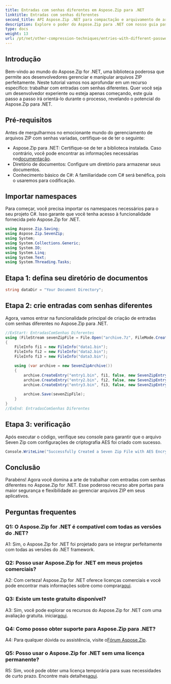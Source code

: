 ```yaml
---
title: Entradas com senhas diferentes em Aspose.Zip para .NET
linktitle: Entradas com senhas diferentes
second_title: API Aspose.Zip .NET para compactação e arquivamento de arquivos
description: Explore o poder do Aspose.Zip para .NET com nosso guia passo a passo sobre como gerenciar arquivos ZIP com senhas diferentes. Aumente a segurança e a flexibilidade em seus aplicativos.
type: docs
weight: 13
url: /pt/net/other-compression-techniques/entries-with-different-passwords/
---
```

## Introdução

Bem-vindo ao mundo do Aspose.Zip for .NET, uma biblioteca poderosa que permite aos desenvolvedores gerenciar e manipular arquivos ZIP perfeitamente. Neste tutorial vamos nos aprofundar em um recurso específico: trabalhar com entradas com senhas diferentes. Quer você seja um desenvolvedor experiente ou esteja apenas começando, este guia passo a passo irá orientá-lo durante o processo, revelando o potencial do Aspose.Zip para .NET.

## Pré-requisitos

Antes de mergulharmos no emocionante mundo do gerenciamento de arquivos ZIP com senhas variadas, certifique-se de ter o seguinte:

-  Aspose.Zip para .NET: Certifique-se de ter a biblioteca instalada. Caso contrário, você pode encontrar as informações necessárias no[documentação](https://reference.aspose.com/zip/net/).
- Diretório de documentos: Configure um diretório para armazenar seus documentos.
- Conhecimento básico de C#: A familiaridade com C# será benéfica, pois o usaremos para codificação.

## Importar namespaces

Para começar, você precisa importar os namespaces necessários para o seu projeto C#. Isso garante que você tenha acesso à funcionalidade fornecida pelo Aspose.Zip for .NET.

```csharp
using Aspose.Zip.Saving;
using Aspose.Zip.SevenZip;
using System;
using System.Collections.Generic;
using System.IO;
using System.Linq;
using System.Text;
using System.Threading.Tasks;
```

## Etapa 1: defina seu diretório de documentos

```csharp
string dataDir = "Your Document Directory";
```

## Etapa 2: crie entradas com senhas diferentes

Agora, vamos entrar na funcionalidade principal de criação de entradas com senhas diferentes no Aspose.Zip para .NET.

```csharp
//ExStart: EntradasComSenhas Diferentes
using (FileStream sevenZipFile = File.Open("archive.7z", FileMode.Create))
{
    FileInfo fi1 = new FileInfo("data1.bin");
    FileInfo fi2 = new FileInfo("data2.bin");
    FileInfo fi3 = new FileInfo("data3.bin");

    using (var archive = new SevenZipArchive())
    {
        archive.CreateEntry("entry1.bin", fi1, false, new SevenZipEntrySettings(new SevenZipStoreCompressionSettings(), new SevenZipAESEncryptionSettings("test1")));
        archive.CreateEntry("entry2.bin", fi2, false, new SevenZipEntrySettings(new SevenZipStoreCompressionSettings(), new SevenZipAESEncryptionSettings("test2")));
        archive.CreateEntry("entry3.bin", fi3, false, new SevenZipEntrySettings(new SevenZipStoreCompressionSettings(), new SevenZipAESEncryptionSettings("test3")));
        
        archive.Save(sevenZipFile);
    }
}
//ExEnd: EntradasComSenhas Diferentes
```

## Etapa 3: verificação

Após executar o código, verifique seu console para garantir que o arquivo Seven Zip com configurações de criptografia AES foi criado com sucesso.

```csharp
Console.WriteLine("Successfully Created a Seven Zip File with AES Encryption Settings");
```

## Conclusão

Parabéns! Agora você domina a arte de trabalhar com entradas com senhas diferentes no Aspose.Zip for .NET. Esse poderoso recurso abre portas para maior segurança e flexibilidade ao gerenciar arquivos ZIP em seus aplicativos.

## Perguntas frequentes

### Q1: O Aspose.Zip for .NET é compatível com todas as versões do .NET?

A1: Sim, o Aspose.Zip for .NET foi projetado para se integrar perfeitamente com todas as versões do .NET framework.

### Q2: Posso usar Aspose.Zip for .NET em meus projetos comerciais?

A2: Com certeza! Aspose.Zip for .NET oferece licenças comerciais e você pode encontrar mais informações sobre como comprar[aqui](https://purchase.aspose.com/buy).

### Q3: Existe um teste gratuito disponível?

 A3: Sim, você pode explorar os recursos do Aspose.Zip for .NET com uma avaliação gratuita. iniciar[aqui](https://releases.aspose.com/).

### Q4: Como posso obter suporte para Aspose.Zip para .NET?

 A4: Para qualquer dúvida ou assistência, visite o[Fórum Aspose.Zip](https://forum.aspose.com/c/zip/37).

### Q5: Posso usar o Aspose.Zip for .NET sem uma licença permanente?

 R5: Sim, você pode obter uma licença temporária para suas necessidades de curto prazo. Encontre mais detalhes[aqui](https://purchase.aspose.com/temporary-license/).